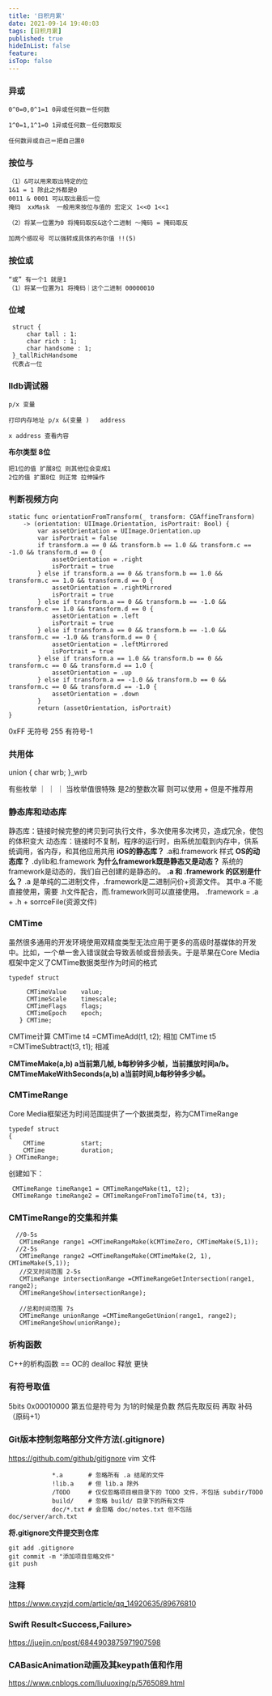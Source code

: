 ```yaml
---
title: '日积月累'
date: 2021-09-14 19:40:03
tags: [日积月累]
published: true
hideInList: false
feature: 
isTop: false
---
```

### 异或
```
0^0=0,0^1=1 0异或任何数＝任何数

1^0=1,1^1=0 1异或任何数－任何数取反

任何数异或自己＝把自己置0
```

### 按位与
```
（1）&可以用来取出特定的位
1&1 = 1 除此之外都是0
0011 & 0001 可以取出最后一位 
掩码  xxMask  一般用来按位与值的 宏定义 1<<0 1<<1

（2）将某一位置为0 将掩码取反&这个二进制 ～掩码 = 掩码取反
```

```
加两个感叹号 可以强转成具体的布尔值 !!(5) 
```

### 按位或
```
“或” 有一个1 就是1
（1）将某一位置为1 将掩码｜这个二进制 00000010
```

### 位域
```
 struct {
     char tall : 1:
     char rich : 1;
     char handsome : 1;
 }_tallRichHandsome
 代表占一位
```

### lldb调试器
``` 
p/x 变量 

打印内存地址 p/x &(变量 )   address 

x address 查看内容
```

**布尔类型 8位**
```
把1位的值 扩展8位 则其他位会变成1 
2位的值 扩展8位 则正常 拉伸操作
```
### 判断视频方向
```
static func orientationFromTransform(_ transform: CGAffineTransform)
    -> (orientation: UIImage.Orientation, isPortrait: Bool) {
        var assetOrientation = UIImage.Orientation.up
        var isPortrait = false
        if transform.a == 0 && transform.b == 1.0 && transform.c == -1.0 && transform.d == 0 {
            assetOrientation = .right
            isPortrait = true
        } else if transform.a == 0 && transform.b == 1.0 && transform.c == 1.0 && transform.d == 0 {
            assetOrientation = .rightMirrored
            isPortrait = true
        } else if transform.a == 0 && transform.b == -1.0 && transform.c == 1.0 && transform.d == 0 {
            assetOrientation = .left
            isPortrait = true
        } else if transform.a == 0 && transform.b == -1.0 && transform.c == -1.0 && transform.d == 0 {
            assetOrientation = .leftMirrored
            isPortrait = true
        } else if transform.a == 1.0 && transform.b == 0 && transform.c == 0 && transform.d == 1.0 {
            assetOrientation = .up
        } else if transform.a == -1.0 && transform.b == 0 && transform.c == 0 && transform.d == -1.0 {
            assetOrientation = .down
        }
        return (assetOrientation, isPortrait)
}
```

0xFF 无符号 255 有符号-1

### 共用体
union {
    char wrb;
}_wrb

有些枚举 ｜ ｜ ｜  当枚举值很特殊 是2的整数次幂 则可以使用 + 但是不推荐用 

### 静态库和动态库
静态库：链接时候完整的拷贝到可执行文件，多次使用多次拷贝，造成冗余，使包的体积变大
动态库：链接时不复制，程序的运行时，由系统加载到内存中，供系统调用，省内存，和其他应用共用
**iOS的静态库？**
.a和.framework 样式
**OS的动态库？**
.dylib和.framework
**为什么framework既是静态又是动态？**
系统的framework是动态的，我们自己创建的是静态的。
**.a 和 .framework 的区别是什么？**
.a 是单纯的二进制文件，.framework是二进制问价+资源文件。
其中.a 不能直接使用，需要 .h文件配合，而.framework则可以直接使用。
.framework = .a + .h + sorrceFile(资源文件)

### CMTime
虽然很多通用的开发环境使用双精度类型无法应用于更多的高级时基媒体的开发中。比如，一个单一舍入错误就会导致丢帧或音频丢失。于是苹果在Core Media框架中定义了CMTime数据类型作为时间的格式
```
typedef struct
   
     CMTimeValue    value;      
     CMTimeScale    timescale;  
     CMTimeFlags    flags;      
     CMTimeEpoch    epoch;      
   } CMTime;
```
CMTime计算
CMTime t4 =CMTimeAdd(t1, t2); 相加
CMTime t5 =CMTimeSubtract(t3, t1); 相减

**CMTimeMake(a,b) a当前第几帧, b每秒钟多少帧，当前播放时间a/b。 CMTimeMakeWithSeconds(a,b) a当前时间,b每秒钟多少帧。**

### CMTimeRange
Core Media框架还为时间范围提供了一个数据类型，称为CMTimeRange
```
typedef struct
{
    CMTime          start;      
    CMTime          duration;   
} CMTimeRange;
```
创建如下：
```
 CMTimeRange timeRange1 = CMTimeRangeMake(t1, t2);
 CMTimeRange timeRange2 = CMTimeRangeFromTimeToTime(t4, t3);
 ```

 ### CMTimeRange的交集和并集
 ```
   //0-5s
    CMTimeRange range1 =CMTimeRangeMake(kCMTimeZero, CMTimeMake(5,1));
   //2-5s
    CMTimeRange range2 =CMTimeRangeMake(CMTimeMake(2, 1), CMTimeMake(5,1));
    //交叉时间范围 2-5s
    CMTimeRange intersectionRange =CMTimeRangeGetIntersection(range1, range2);
    CMTimeRangeShow(intersectionRange);
    
    //总和时间范围 7s
    CMTimeRange unionRange =CMTimeRangeGetUnion(range1, range2);
    CMTimeRangeShow(unionRange);
```
### 析构函数
C++的析构函数 == OC的 dealloc 释放 更快

### 有符号取值
5bits 0x00010000  第五位是符号为 为1的时候是负数  然后先取反码 再取 补码 （原码+1）

### Git版本控制忽略部分文件方法(.gitignore)
https://github.com/github/gitignore
vim 文件
```
            *.a       # 忽略所有 .a 结尾的文件            
            !lib.a    # 但 lib.a 除外            
            /TODO     # 仅仅忽略项目根目录下的 TODO 文件，不包括 subdir/TODO           
            build/    # 忽略 build/ 目录下的所有文件            
            doc/*.txt # 会忽略 doc/notes.txt 但不包括 doc/server/arch.txt
```
**将.gitignore文件提交到仓库**
```
git add .gitignore
git commit -m "添加项目忽略文件"
git push
```

### 注释
https://www.cxyzjd.com/article/qq_14920635/89676810

### Swift Result<Success,Failure>
https://juejin.cn/post/6844903875971907598

### CABasicAnimation动画及其keypath值和作用
https://www.cnblogs.com/liuluoxing/p/5765089.html
